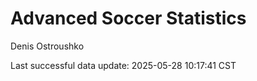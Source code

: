 # Advanced Soccer Statistics
Denis Ostroushko

<!-- gfm -->

Last successful data update: 2025-05-28 10:17:41 CST
